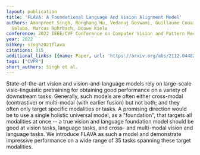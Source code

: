 ```yaml
---
layout: publication
title: 'FLAVA: A Foundational Language And Vision Alignment Model'
authors: Amanpreet Singh, Ronghang Hu, Vedanuj Goswami, Guillaume Couairon, Wojciech
  Galuba, Marcus Rohrbach, Douwe Kiela
conference: 2022 IEEE/CVF Conference on Computer Vision and Pattern Recognition (CVPR)
year: 2022
bibkey: singh2021flava
citations: 315
additional_links: [{name: Paper, url: 'https://arxiv.org/abs/2112.04482'}]
tags: ["CVPR"]
short_authors: Singh et al.
---
```

State-of-the-art vision and vision-and-language models rely on large-scale
visio-linguistic pretraining for obtaining good performance on a variety of
downstream tasks. Generally, such models are often either cross-modal
(contrastive) or multi-modal (with earlier fusion) but not both; and they often
only target specific modalities or tasks. A promising direction would be to use
a single holistic universal model, as a "foundation", that targets all
modalities at once -- a true vision and language foundation model should be
good at vision tasks, language tasks, and cross- and multi-modal vision and
language tasks. We introduce FLAVA as such a model and demonstrate impressive
performance on a wide range of 35 tasks spanning these target modalities.